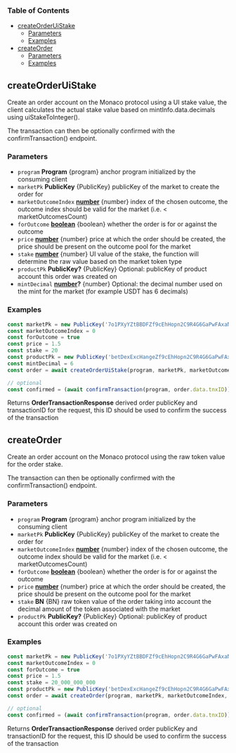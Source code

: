 <!-- Generated by documentation.js. Update this documentation by updating the source code. -->

### Table of Contents

*   [createOrderUiStake][1]
    *   [Parameters][2]
    *   [Examples][3]
*   [createOrder][4]
    *   [Parameters][5]
    *   [Examples][6]

## createOrderUiStake

Create an order account on the Monaco protocol using a UI stake value, the client calculates the actual stake value based on mintInfo.data.decimals using uiStakeToInteger().

The transaction can then be optionally confirmed with the confirmTransaction() endpoint.

### Parameters

*   `program` **Program** {program} anchor program initialized by the consuming client
*   `marketPk` **PublicKey** {PublicKey} publicKey of the market to create the order for
*   `marketOutcomeIndex` **[number][7]** {number} index of the chosen outcome, the outcome index should be valid for the market (i.e. < marketOutcomesCount)
*   `forOutcome` **[boolean][8]** {boolean} whether the order is for or against the outcome
*   `price` **[number][7]** {number} price at which the order should be created, the price should be present on the outcome pool for the market
*   `stake` **[number][7]** {number} UI value of the stake, the function will determine the raw value based on the market token type
*   `productPk` **PublicKey?** {PublicKey} Optional: publicKey of product account this order was created on
*   `mintDecimal` **[number][7]?** {number} Optional: the decimal number used on the mint for the market (for example USDT has 6 decimals)

### Examples

```javascript
const marketPk = new PublicKey('7o1PXyYZtBBDFZf9cEhHopn2C9R4G6GaPwFAxaNWM33D')
const marketOutcomeIndex = 0
const forOutcome = true
const price = 1.5
const stake = 20
const productPk = new PublicKey('betDexExcHangeZf9cEhHopn2C9R4G6GaPwFAxaNWM33D')
const mintDecimal = 6
const order = await createOrderUiStake(program, marketPk, marketOutcomeIndex, forOutcome, price, 20, productPk, mintDecimal)

// optional
const confirmed = (await confirmTransaction(program, order.data.tnxID)).success
```

Returns **OrderTransactionResponse** derived order publicKey and transactionID for the request, this ID should be used to confirm the success of the transaction

## createOrder

Create an order account on the Monaco protocol using the raw token value for the order stake.

The transaction can then be optionally confirmed with the confirmTransaction() endpoint.

### Parameters

*   `program` **Program** {program} anchor program initialized by the consuming client
*   `marketPk` **PublicKey** {PublicKey} publicKey of the market to create the order for
*   `marketOutcomeIndex` **[number][7]** {number} index of the chosen outcome, the outcome index should be valid for the market (i.e. < marketOutcomesCount)
*   `forOutcome` **[boolean][8]** {boolean} whether the order is for or against the outcome
*   `price` **[number][7]** {number} price at which the order should be created, the price should be present on the outcome pool for the market
*   `stake` **BN** {BN} raw token value of the order taking into account the decimal amount of the token associated with the market
*   `productPk` **PublicKey?** {PublicKey} Optional: publicKey of product account this order was created on

### Examples

```javascript
const marketPk = new PublicKey('7o1PXyYZtBBDFZf9cEhHopn2C9R4G6GaPwFAxaNWM33D')
const marketOutcomeIndex = 0
const forOutcome = true
const price = 1.5
const stake = 20_000_000_000
const productPk = new PublicKey('betDexExcHangeZf9cEhHopn2C9R4G6GaPwFAxaNWM33D')
const order = await createOrder(program, marketPk, marketOutcomeIndex, forOutcome, price, stake, productPk)

// optional
const confirmed = (await confirmTransaction(program, order.data.tnxID)).success
```

Returns **OrderTransactionResponse** derived order publicKey and transactionID for the request, this ID should be used to confirm the success of the transaction

[1]: #createorderuistake

[2]: #parameters

[3]: #examples

[4]: #createorder

[5]: #parameters-1

[6]: #examples-1

[7]: https://developer.mozilla.org/docs/Web/JavaScript/Reference/Global_Objects/Number

[8]: https://developer.mozilla.org/docs/Web/JavaScript/Reference/Global_Objects/Boolean
